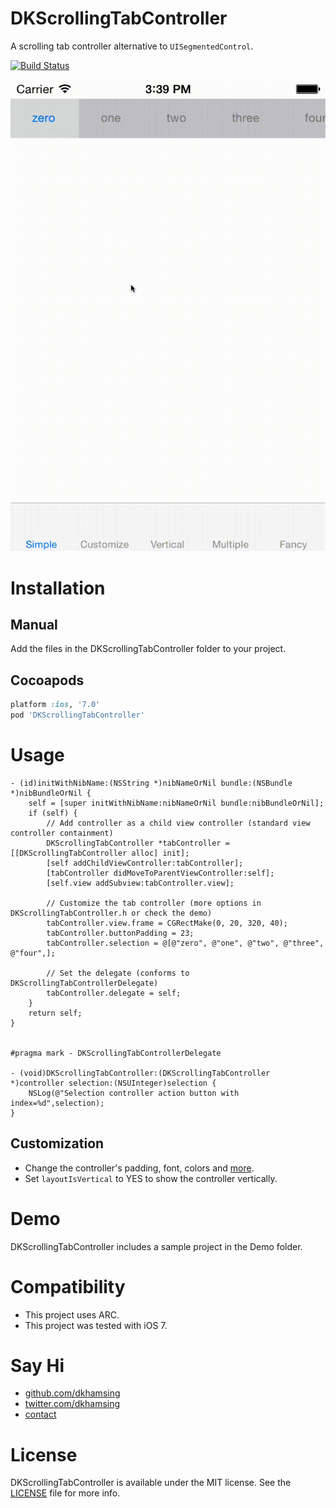 DKScrollingTabController
========================

A scrolling tab controller alternative to `UISegmentedControl`.

[![Build Status](https://travis-ci.org/dkhamsing/BrandColors.svg?branch=master)](https://travis-ci.org/dkhamsing/BrandColors)

![](Assets/demo.gif)

# Installation

## Manual
Add the files in the DKScrollingTabController folder to your project.

## Cocoapods

``` ruby
platform :ios, '7.0'
pod 'DKScrollingTabController'
```

# Usage

```  objc
- (id)initWithNibName:(NSString *)nibNameOrNil bundle:(NSBundle *)nibBundleOrNil {
    self = [super initWithNibName:nibNameOrNil bundle:nibBundleOrNil];
    if (self) {
        // Add controller as a child view controller (standard view controller containment)
        DKScrollingTabController *tabController = [[DKScrollingTabController alloc] init];
        [self addChildViewController:tabController];
        [tabController didMoveToParentViewController:self];
        [self.view addSubview:tabController.view];
        
        // Customize the tab controller (more options in DKScrollingTabController.h or check the demo)
        tabController.view.frame = CGRectMake(0, 20, 320, 40);
        tabController.buttonPadding = 23;
        tabController.selection = @[@"zero", @"one", @"two", @"three", @"four",];
        
        // Set the delegate (conforms to DKScrollingTabControllerDelegate)
        tabController.delegate = self;
    }
    return self;
}


#pragma mark - DKScrollingTabControllerDelegate

- (void)DKScrollingTabController:(DKScrollingTabController *)controller selection:(NSUInteger)selection {
    NSLog(@"Selection controller action button with index=%d",selection);
}

```

## Customization
- Change the controller's padding, font, colors and [more](https://github.com/dkhamsing/DKScrollingTabController/blob/master/DKScrollingTabController/DKScrollingTabController.h).
- Set `layoutIsVertical` to YES to show the controller vertically.

# Demo
DKScrollingTabController includes a sample project in the Demo folder.

# Compatibility
- This project uses ARC.
- This project was tested with iOS 7.

# Say Hi
- [github.com/dkhamsing](https://github.com/dkhamsing)
- [twitter.com/dkhamsing](https://twitter.com/dkhamsing)
- [contact](http://dkhamsing.tumblr.com/ask)

# License
DKScrollingTabController is available under the MIT license. See the [LICENSE](LICENSE) file for more info.
